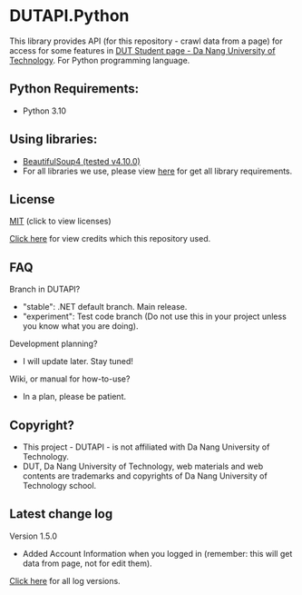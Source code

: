 # DUTAPI.Python

This library provides API (for this repository - crawl data from a page) for access for some features in [DUT Student page - Da Nang University of Technology](http://sv.dut.udn.vn). For Python programming language.

## Python Requirements:

- Python 3.10

## Using libraries:

- [BeautifulSoup4 (tested v4.10.0)](https://pypi.org/project/beautifulsoup4/)
- For all libraries we use, please view [here](requirements.txt) for get all library requirements.

## License

[MIT](LICENSE) (click to view licenses)

[Click here](CREDIT.md) for view credits which this repository used.

## FAQ

Branch in DUTAPI?
- "stable": .NET default branch. Main release.
- "experiment": Test code branch (Do not use this in your project unless you know what you are doing).

Development planning?
- I will update later. Stay tuned!

Wiki, or manual for how-to-use?
- In a plan, please be patient.

## Copyright?

- This project - DUTAPI - is not affiliated with Da Nang University of Technology. 
- DUT, Da Nang University of Technology, web materials and web contents are trademarks and copyrights of Da Nang University of Technology school.

## Latest change log

Version 1.5.0

- Added Account Information when you logged in (remember: this will get data from page, not for edit them).

[Click here](CHANGELOG.md) for all log versions.

